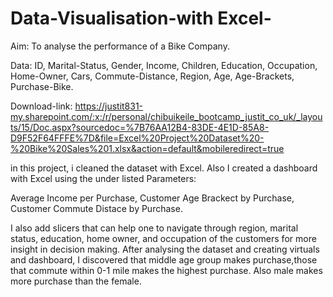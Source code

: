 # Data-Visualisation-with Excel-

Aim: To analyse the performance of a Bike Company.

Data: ID, Marital-Status, Gender, Income, Children, Education, Occupation, Home-Owner, Cars, Commute-Distance, Region, Age, Age-Brackets, Purchase-Bike.

Download-link: https://justit831-my.sharepoint.com/:x:/r/personal/chibuikeile_bootcamp_justit_co_uk/_layouts/15/Doc.aspx?sourcedoc=%7B76AA12B4-83DE-4E1D-85A8-D9F52F64FFFE%7D&file=Excel%20Project%20Dataset%20-%20Bike%20Sales%201.xlsx&action=default&mobileredirect=true

in this project, i cleaned the dataset with Excel. Also I created a dashboard with Excel using the under listed Parameters:

Average Income per Purchase,
Customer Age Brackect by Purchase,
Customer Commute Distace by Purchase.

 I also add slicers that can help one to navigate through region, marital status, education, home owner, and occupation of the customers for more insight in decision making.
After analysing the dataset and creating virtuals and dashboard, I discovered that middle age group makes purchase,those that commute within 0-1 mile makes the highest purchase. Also male makes more purchase than the female. 
